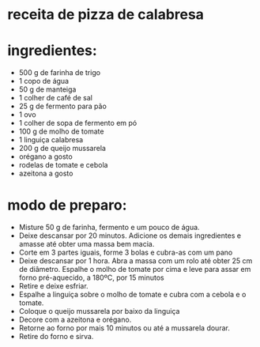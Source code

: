 # receita de pizza de calabresa
# ingredientes:
- 500 g de farinha de trigo
- 1 copo de água
- 50 g de manteiga
- 1 colher de café de sal
- 25 g de fermento para pão
- 1 ovo
- 1 colher de sopa de fermento em pó
- 100 g de molho de tomate
- 1 linguiça calabresa
- 200 g de queijo mussarela 
- orégano a gosto
- rodelas de tomate e cebola 
- azeitona a gosto
# modo de preparo:
- Misture 50 g de farinha, fermento e um pouco de água.
- Deixe descansar por 20 minutos. Adicione os demais ingredientes e amasse até obter uma massa bem macia.
- Corte em 3 partes iguais, forme 3 bolas e cubra-as com um pano
- Deixe descansar por 1 hora. Abra a massa com um rolo até obter 25 cm de diâmetro. Espalhe o molho de tomate por cima e leve para assar em forno pré-aquecido, a 180ºC, por 15 minutos
- Retire e deixe esfriar.
- Espalhe a linguiça sobre o molho de tomate e cubra com a cebola e o tomate.
- Coloque o queijo mussarela por baixo da linguiça
- Decore com a azeitona e orégano.
- Retorne ao forno por mais 10 minutos ou até a mussarela dourar.
- Retire do forno e sirva.